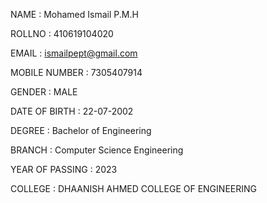 
NAME : Mohamed Ismail P.M.H

ROLLNO : 410619104020

EMAIL : ismailpept@gmail.com

MOBILE NUMBER : 7305407914

GENDER : MALE

DATE OF BIRTH : 22-07-2002

DEGREE : Bachelor of Engineering

BRANCH : Computer Science Engineering

YEAR OF PASSING : 2023

COLLEGE : DHAANISH AHMED COLLEGE OF ENGINEERING
